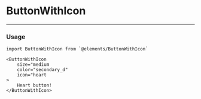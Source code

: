 # ButtonWithIcon

---

### Usage

```JS
import ButtonWithIcon from `@elements/ButtonWithIcon`

<ButtonWithIcon
    size="medium
    color="secondary_d"
    icon="heart
>
    Heart button!
</ButtonWithIcon>
```
